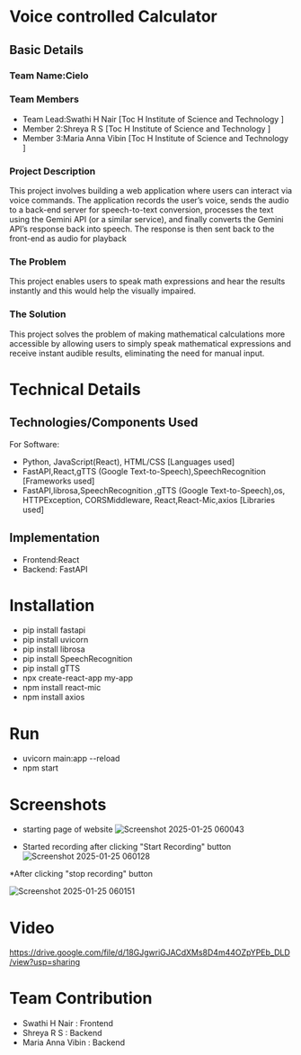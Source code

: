 # Voice controlled Calculator


## Basic Details

### Team Name:Cielo

### Team Members
* Team Lead:Swathi H Nair [Toc H Institute of Science and Technology ]
* Member 2:Shreya R S [Toc H Institute of Science and Technology ]
* Member 3:Maria Anna Vibin [Toc H Institute of Science and Technology ]

### Project Description
This project involves building a web application where users can interact via voice commands. The application records the user’s voice, sends the audio to a back-end server for speech-to-text conversion, processes the text using the Gemini API (or a similar service), and finally converts the Gemini API’s response back into speech. The response is then sent back to the front-end as audio for playback


### The Problem
This project enables users to speak math expressions and hear the results instantly and this would help the visually impaired.

### The Solution
This project solves the problem of making mathematical calculations more accessible by allowing users to simply speak mathematical expressions and receive instant audible results, eliminating the need for manual input.

# Technical Details
## Technologies/Components Used

For Software:
* Python, JavaScript(React), HTML/CSS [Languages used]
* FastAPI,React,gTTS (Google Text-to-Speech),SpeechRecognition [Frameworks used]
* FastAPI,librosa,SpeechRecognition ,gTTS (Google Text-to-Speech),os, HTTPException, CORSMiddleware, React,React-Mic,axios [Libraries used]

## Implementation
* Frontend:React
* Backend: FastAPI
  
# Installation
* pip install fastapi
* pip install uvicorn
* pip install librosa
* pip install SpeechRecognition
* pip install gTTS
* npx create-react-app my-app
* npm install react-mic
* npm install axios

# Run
* uvicorn main:app --reload
* npm start

# Screenshots

* starting page of website
![Screenshot 2025-01-25 060043](https://github.com/user-attachments/assets/998731b6-860b-484a-b4c8-e45c8d70dd99)

* Started recording after clicking "Start Recording" button
  ![Screenshot 2025-01-25 060128](https://github.com/user-attachments/assets/c3d44d14-ce39-470a-9ae6-f7e3e479cfb9)

*After clicking "stop recording" button

![Screenshot 2025-01-25 060151](https://github.com/user-attachments/assets/e628d4b3-5d11-4e25-8ae8-d6e573adb424)


# Video
https://drive.google.com/file/d/18GJgwriGJACdXMs8D4m44OZpYPEb_DLD/view?usp=sharing


# Team Contribution
* Swathi H Nair : Frontend
* Shreya R S : Backend
* Maria Anna Vibin : Backend






